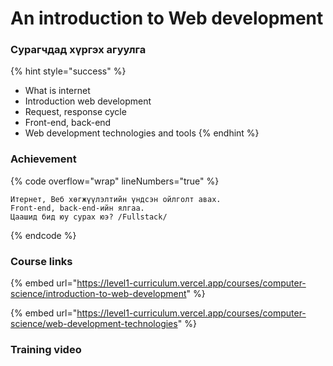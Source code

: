 # An introduction to Web development

### Сурагчдад хүргэх агуулга

{% hint style="success" %}
* What is internet&#x20;
* Introduction web development
* Request, response cycle
* Front-end, back-end
* Web development technologies and tools
{% endhint %}

### Achievement

{% code overflow="wrap" lineNumbers="true" %}
```
Итернет, Веб хөгжүүлэлтийн үндсэн ойлголт авах.
Front-end, back-end-ийн ялгаа.
Цаашид бид юу сурах юэ? /Fullstack/
```
{% endcode %}

### Course links

{% embed url="https://level1-curriculum.vercel.app/courses/computer-science/introduction-to-web-development" %}

{% embed url="https://level1-curriculum.vercel.app/courses/computer-science/web-development-technologies" %}

### Training video
